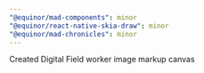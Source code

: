 ```yaml
---
"@equinor/mad-components": minor
"@equinor/react-native-skia-draw": minor
"@equinor/mad-chronicles": minor
---
```


Created Digital Field worker image markup canvas
